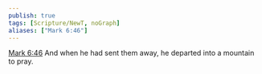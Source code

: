 ```yaml
---
publish: true
tags: [Scripture/NewT, noGraph]
aliases: ["Mark 6:46"]
---
```

[Mark 6:46](https://churchofjesuschrist.org/study/scriptures/nt/mark/6?lang=eng&id=p46#p46) And when he had sent them away, he departed into a mountain to pray.
